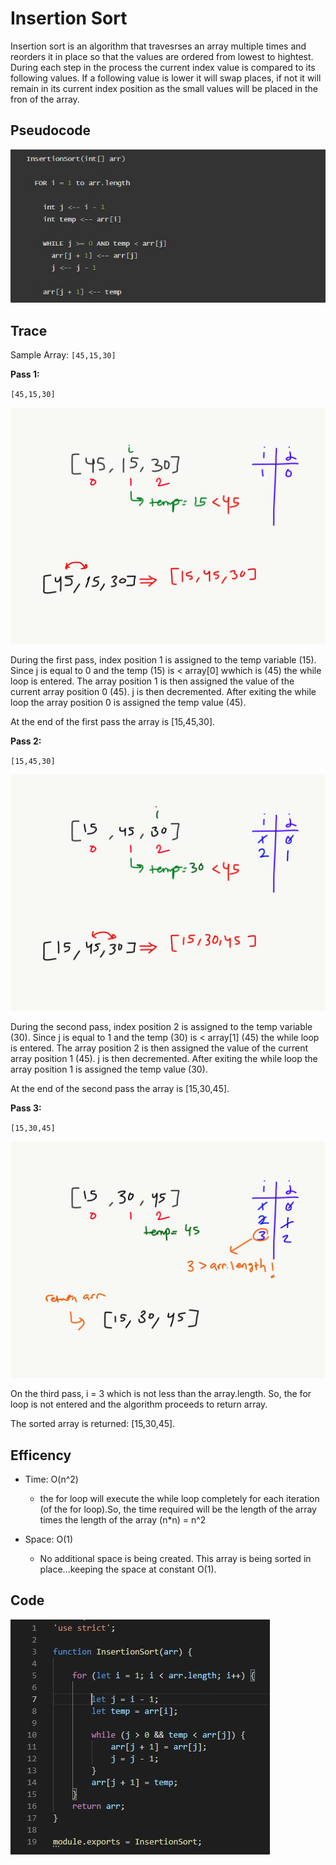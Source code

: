 # Insertion Sort

Insertion sort is an algorithm that travesrses an array multiple times and reorders it in place so that the values are ordered from lowest to hightest. During each step in the process the current index value is compared to its following values. If a following value is lower it will swap places, if not it will remain in its current index position as the small values will be placed in the fron of the array.


## Pseudocode

![pseudocode](assets/insertion-sort-pseducode.JPG)


## Trace

Sample Array: `[45,15,30]`


**Pass 1:**

`[45,15,30]`

![pass-1](assets/pass-1.PNG)

During the first pass, index position 1 is assigned to the temp variable (15). Since j is equal to 0 and the temp (15) is < array[0] wwhich is (45) the while loop is entered. The array position 1 is then assigned the value of the current array position 0 (45). j is then decremented. After exiting the while loop the array position 0 is assigned the temp value (45).

At the end of the first pass the array is [15,45,30].


**Pass 2:**

`[15,45,30]`

![pass-2](assets/pass-2.PNG)

During the second pass, index position 2 is assigned to the temp variable (30). Since j is equal to 1 and the temp (30) is < array[1] (45) the while loop is entered. The array position 2 is then assigned the value of the current array position 1 (45). j is then decremented. After exiting the while loop the array position 1 is assigned the temp value (30).

At the end of the second pass the array is [15,30,45].


**Pass 3:**

`[15,30,45]`

![pass-3](assets/pass-3.PNG)


On the third pass, i = 3 which is not less than the array.length. So, the for loop is not entered and the algorithm proceeds to return array.

The sorted array is returned: [15,30,45].



## Efficency

- Time: O(n^2) 
   - the for loop will execute the while loop completely for each iteration (of the for loop).So, the time required will be the length of the array times the length of the array (n*n) = n^2

- Space: O(1) 
   - No additional space is being created. This array is being sorted in place…keeping the space at constant O(1).



## Code

![code](assets/insertion-sort-code.JPG)

